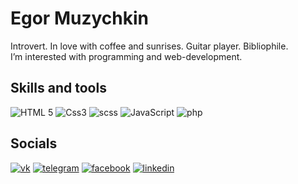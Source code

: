 # Egor Muzychkin
Introvert. In love with coffee and sunrises. Guitar player. Bibliophile.
I’m interested with programming and web-development.

## Skills and tools
![HTML 5](https://img.shields.io/badge/html-333333?style=for-the-badge&logo=html5)
![Css3](https://img.shields.io/badge/css-333333?style=for-the-badge&logo=css3)
![scss](https://img.shields.io/badge/scss-333333?style=for-the-badge&logo=sass)
![JavaScript](https://img.shields.io/badge/JavaScript-333333?style=for-the-badge&logo=JavaScript)
![php](https://img.shields.io/badge/php-333333?style=for-the-badge&logo=php)

## Socials
[![vk](https://img.shields.io/badge/vkontakte-333333?style=for-the-badge&logo=vk)](https://vk.com/id180866504)
[![telegram](https://img.shields.io/badge/telegram-333333?style=for-the-badge&logo=telegram)](https://t.me/egor_muzychkin)
[![facebook](https://img.shields.io/badge/facebook-333333?style=for-the-badge&logo=facebook)](https://facebook.com/profile.php?id=100058180065118)
[![linkedin](https://img.shields.io/badge/linkedin-333333?style=for-the-badge&logo=linkedin)](https://www.linkedin.com/in/emuzychkin/)
<!-- [![instagram](https://img.shields.io/badge/instagram-333333?style=for-the-badge&logo=instagram)]() -->